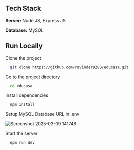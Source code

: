 

## Tech Stack



**Server:** Node JS, Express JS

**Database:** MySQL
  

## Run Locally

Clone the project

```bash
  git clone https://github.com/ravinder9280/educasa.git
```

Go to the project directory

```bash
  cd educasa
```

Install dependencies

```bash
  npm install
```
Setup MySQL Database URL in .env

![Screenshot 2025-03-09 141748](https://github.com/user-attachments/assets/5c89b5b0-801c-46e4-a43c-da1141ef1492)


Start the server

```bash
  npm run dev
```


  
